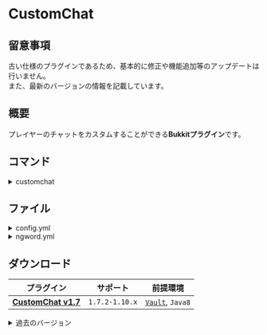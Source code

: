 CustomChat
==========

## 留意事項
古い仕様のプラグインであるため、基本的に修正や機能追加等のアップデートは行いません。  
また、最新のバージョンの情報を記載しています。

概要
-----------
プレイヤーのチャットをカスタムすることができる**Bukkitプラグイン**です。  

コマンド
-----------
<details>
<summary>customchat</summary>

| 名称 | 短縮 |
|:---|:---|
| customchat |  |

| 引数 | 権限 | 初期 | 説明 |
|:---|:---|:---|:---|
| reload | customchat.command.reload | OP | ファイルの再読み込みを行います。 |
| japanize &lt;on / off&gt; | customchat.command.japanize | OP | チャットの日本語化を設定します。 |
</details>

ファイル
-----------
<details>
<summary>config.yml</summary>

**現在`UpdateChecker`は動作しません。**
```yaml
# CustomChat v1.7 Config
# CompliantVersion 1.7.2～1.10
# ColorCodeList http://ess.khhq.net/mc/

## === 自動アップデートの設定 === ##
# [true で有効 | false で無効]
# 初期: true
# このプラグインが最新バージョンかチェックします。
# メッセージはOPにしか表示されません。
UpdateChecker: true
AutoDownload: true

## === カラーコードの設定 === ##
# [true で有効 | false で無効]
# 初期: true
# チャットに使用するカラーコードの設定です。
ChatColorCode:
  Enable: true
  ColorCode: '&'

## === 日本語化の設定 === ##
#DefaultJapanizeの設定
# [true で有効 | false で無効]
# 初期: true
# プレイヤーのデフォルト設定で日本語化を有効にするか。
# ログイン時に日本語化設定が無い場合にデフォルト設定が適用されます。
#JapanizeTypeの設定
# kana でローマ字変換
# kanzi でローマ字変換⇒漢字変換
#JapanizeFormatの設定
# & でカラーコードを使用できます。
# %japanize で日本語化チャットを取得できます。
DefaultJapanize: true
JapanizeType: kana
JapanizeFormat: '&7(%japanize)&r'

## === NGワードの設定 === ##
# [true で有効 | false で無効]
# 初期: true
#MessageTypeの設定
# broadcast サーバー全体にメッセージを送信します。
# send NGワードに引っかかったプレイヤーにメッセージを送信します。
#NGMessageの設定
# & でカラーコードを使用できます。
# %prefix でPrefixを取得します。
# %suffix でSuffixを取得します。
# %player でプレイヤーを取得します。
# %world でワールドを取得します。
# %message でプレイヤーのチャットを取得します。
NGword:
  Enable: true
  MessageType: send
  NGMessage: '&cNGワードが含まれています'

## === チャットグループの設定 === ##
#----------- 設定 -------------
# <グループ名>: <チャット>
#-----------------------------
# & でカラーコードを使用できます。
# %time で現在の時刻を取得します。
# %prefix でPrefixを取得します。
# %suffix でSuffixを取得します。
# %player でプレイヤーを取得します。
# %world でワールドを取得します。
# %message でプレイヤーのチャットを取得します。
# %addjapanize でJapanizeFormatの設定を取得します。
ChatGroups:
  Admin: '&4[Admin]&b%player: &f%message %addjapanize'
  Default: '<%player> %message'

## === プレイヤーの設定 === ##
#----------- 設定 -------------
# 通常プレイヤー:
# NormalPlayer: <チャットグループ>
# #指定したプレイヤー:
# Players:
#   <UUID>:
#     Groups: <チャットグループ>
#-----------------------------
NormalPlayers: Default
Players:
  6a0f004c-682f-4e35-9d89-faa21b4d2c29:
    Group: Admin
```
</details>

<details>
<summary>ngword.yml</summary>

```yaml
#NGワードに引っかからないワードの設定
Exception:
- 'だしね'
#NGワードの設定
NGword:
- 'しね'
```
</details>

ダウンロード
-----------
| プラグイン | サポート | 前提環境 |
|:---:|:---:|:---:|
| [**CustomChat v1.7**](https://github.com/yuttyann/FileArchive/raw/main/CustomChat/jar/1.7/CustomChat%20v1.7.jar) | `1.7.2-1.10.x` | [`Vault`](https://www.spigotmc.org/resources/34315/), `Java8` |

<details>
<summary>過去のバージョン</summary>

| プラグイン | サポート | 前提環境 |
|:---:|:---:|:---:|
| [CustomChat v1.6](https://github.com/yuttyann/FileArchive/raw/main/CustomChat/jar/1.6/CustomChat%20v1.6.jar) | `1.7.2-1.10.x` | [`Vault`](https://www.spigotmc.org/resources/34315/), `Java8` |
| [CustomChat v1.5](https://github.com/yuttyann/FileArchive/raw/main/CustomChat/jar/1.5/CustomChat%20v1.5.jar) | `1.7.2-1.10.x` | [`Vault`](https://www.spigotmc.org/resources/34315/), `Java8` |
| [CustomChat v1.4](https://github.com/yuttyann/FileArchive/raw/main/CustomChat/jar/1.4/CustomChat%20v1.4.jar) | `1.7.2-1.10.x` | [`Vault`](https://www.spigotmc.org/resources/34315/), `Java8` |
| [CustomChat v1.3](https://github.com/yuttyann/FileArchive/raw/main/CustomChat/jar/1.3/CustomChat%20v1.3.jar) | `1.7.2-1.10.x` | [`Vault`](https://www.spigotmc.org/resources/34315/), `Java8` |
| [CustomChat v1.2](https://github.com/yuttyann/FileArchive/raw/main/CustomChat/jar/1.2/CustomChat%20v1.2.jar) | `1.7.2-1.10.x` | [`Vault`](https://www.spigotmc.org/resources/34315/), `Java8` |
| [CustomChat v1.1](https://github.com/yuttyann/FileArchive/raw/main/CustomChat/jar/1.1/CustomChat%20v1.1.jar) | `1.7.2-1.8.x` | [`Vault`](https://www.spigotmc.org/resources/34315/), `Java8` |
| ~~CustomChat v1.0~~ | `1.7.2-1.8.x` | [`Vault`](https://www.spigotmc.org/resources/34315/), `Java8` |
</details>